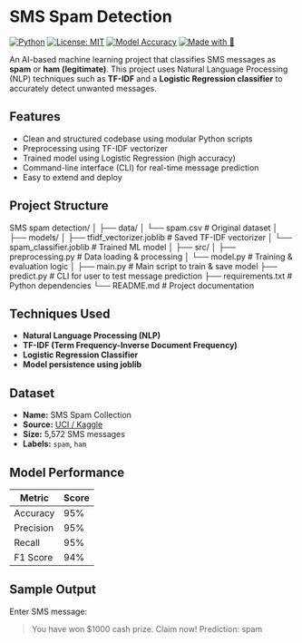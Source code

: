 # SMS Spam Detection

[![Python](https://img.shields.io/badge/python-3.8+-blue.svg)](https://www.python.org/)
[![License: MIT](https://img.shields.io/badge/License-MIT-yellow.svg)](LICENSE)
[![Model Accuracy](https://img.shields.io/badge/Accuracy-95%25-brightgreen)](#-model-performance)
[![Made with 💖](https://img.shields.io/badge/Made%20with-%F0%9F%92%96-red)](#)

An AI-based machine learning project that classifies SMS messages as **spam** or **ham (legitimate)**. This project uses Natural Language Processing (NLP) techniques such as **TF-IDF** and a **Logistic Regression classifier** to accurately detect unwanted messages.


## Features

-  Clean and structured codebase using modular Python scripts
-  Preprocessing using TF-IDF vectorizer
-  Trained model using Logistic Regression (high accuracy)
-  Command-line interface (CLI) for real-time message prediction
-  Easy to extend and deploy


## Project Structure

SMS spam detection/
│
├── data/
│   └── spam.csv                         # Original dataset
│
├── models/
│   ├── tfidf_vectorizer.joblib             # Saved TF-IDF vectorizer
│   └── spam_classifier.joblib              # Trained ML model
│
├── src/
│   ├── preprocessing.py                 # Data loading & processing
│   └── model.py                         # Training & evaluation logic
│
├── main.py                              # Main script to train & save model
├── predict.py                           # CLI for user to test message prediction
├── requirements.txt                     # Python dependencies
└── README.md                            # Project documentation


## Techniques Used

- **Natural Language Processing (NLP)**
- **TF-IDF (Term Frequency-Inverse Document Frequency)**
- **Logistic Regression Classifier**
- **Model persistence using joblib**


## Dataset

- **Name:** SMS Spam Collection
- **Source:** [UCI / Kaggle](https://www.kaggle.com/datasets/uciml/sms-spam-collection-dataset)
- **Size:** 5,572 SMS messages
- **Labels:** `spam`, `ham`


## Model Performance

| Metric       | Score |
|--------------|-------|
| Accuracy     | 95%   |
| Precision    | 95%   |
| Recall       | 95%   |
| F1 Score     | 94%   |



## Sample Output

Enter SMS message:
> You have won $1000 cash prize. Claim now!
Prediction: spam



